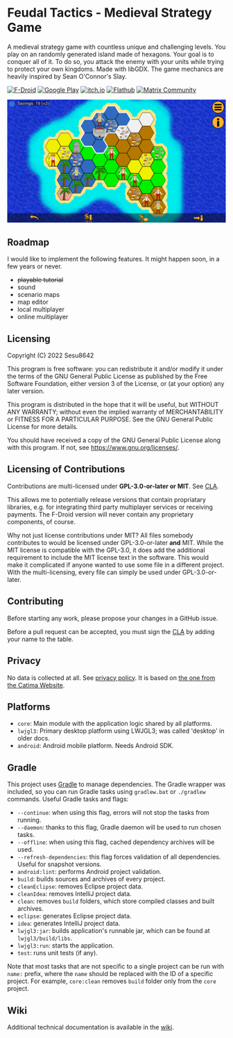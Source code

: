 # Feudal Tactics - Medieval Strategy Game

A medieval strategy game with countless unique and challenging levels. You play on an randomly generated island made of hexagons. Your goal is to conquer all of it. To do so, you attack the enemy with your units while trying to protect your own kingdoms. Made with libGDX. The game mechanics are heavily inspired by Sean O'Connor's Slay.

[![F-Droid](https://img.shields.io/f-droid/v/de.sesu8642.feudaltactics?&color=306bc0&logo=f-droid)](https://f-droid.org/en/packages/de.sesu8642.feudaltactics/)
[![Google Play](https://img.shields.io/static/v1?label=Google&message=Play&color=306bc0&logo=google-play)](https://play.google.com/store/apps/details?id=de.sesu8642.feudaltactics)
[![itch.io](https://img.shields.io/static/v1?label=itch.io&message=Feudal%20Tactics&color=306bc0&logo=itch.io)](https://sesu8642.itch.io/feudal-tactics)
[![Flathub](https://img.shields.io/flathub/v/de.sesu8642.feudaltactics?&color=306bc0&logo=flathub)](https://flathub.org/apps/details/de.sesu8642.feudaltactics)
[![Matrix Community](https://img.shields.io/badge/Matrix-Community-blue?logo=matrix)](https://matrix.to/#/#feudal-tactics-community:matrix.org)

![Ingame Screenshot](metadata/en-US/images/sevenInchScreenshots/1.png)

## Roadmap
I would like to implement the following features. It might happen soon, in a few years or never.
- ~~playable tutorial~~
- sound
- scenario maps
- map editor
- local multiplayer
- online multiplayer

## Licensing

Copyright (C) 2022  Sesu8642

This program is free software: you can redistribute it and/or modify it under the terms of the GNU General Public License as published by the Free Software Foundation, either version 3 of the License, or (at your option) any later version.

This program is distributed in the hope that it will be useful, but WITHOUT ANY WARRANTY; without even the implied warranty of MERCHANTABILITY or FITNESS FOR A PARTICULAR PURPOSE.  See the GNU General Public License for more details.

You should have received a copy of the GNU General Public License along with this program.  If not, see <https://www.gnu.org/licenses/>.

## Licensing of Contributions
Contributions are multi-licensed under __GPL-3.0-or-later or MIT__. See [CLA](CLA.md).

This allows me to potentially release versions that contain propriatary libraries, e.g. for integrating third party multiplayer services or receiving payments. The F-Droid version will never contain any proprietary components, of course.

Why not just license contributions under MIT? All files somebody contributes to would be licensed under GPL-3.0-or-later __and__ MIT. While the MIT license is compatible with the GPL-3.0, it does add the additional requirement to include the MIT license text in the software. This would make it complicated if anyone wanted to use some file in a different project. With the multi-licensing, every file can simply be used under GPL-3.0-or-later.

## Contributing
Before starting any work, please propose your changes in a GitHub issue.

Before a pull request can be accepted, you must sign the [CLA](CLA.md) by adding your name to the table.

## Privacy

No data is collected at all.
See [privacy policy](https://raw.githubusercontent.com/Sesu8642/FeudalTactics/master/privacy_policy.txt). It is based
on [the one from the Catima Website](https://github.com/CatimaLoyalty/Website/blob/98018f63d0f69331de70054db61c699b9c316c2c/_pages/privacy-policy.md).

## Platforms

- `core`: Main module with the application logic shared by all platforms.
- `lwjgl3`: Primary desktop platform using LWJGL3; was called 'desktop' in older docs.
- `android`: Android mobile platform. Needs Android SDK.

## Gradle

This project uses [Gradle](https://gradle.org/) to manage dependencies.
The Gradle wrapper was included, so you can run Gradle tasks using `gradlew.bat` or `./gradlew` commands.
Useful Gradle tasks and flags:

- `--continue`: when using this flag, errors will not stop the tasks from running.
- `--daemon`: thanks to this flag, Gradle daemon will be used to run chosen tasks.
- `--offline`: when using this flag, cached dependency archives will be used.
- `--refresh-dependencies`: this flag forces validation of all dependencies. Useful for snapshot versions.
- `android:lint`: performs Android project validation.
- `build`: builds sources and archives of every project.
- `cleanEclipse`: removes Eclipse project data.
- `cleanIdea`: removes IntelliJ project data.
- `clean`: removes `build` folders, which store compiled classes and built archives.
- `eclipse`: generates Eclipse project data.
- `idea`: generates IntelliJ project data.
- `lwjgl3:jar`: builds application's runnable jar, which can be found at `lwjgl3/build/libs`.
- `lwjgl3:run`: starts the application.
- `test`: runs unit tests (if any).

Note that most tasks that are not specific to a single project can be run with `name:` prefix, where the `name` should be replaced with the ID of a specific project.
For example, `core:clean` removes `build` folder only from the `core` project.

## Wiki
Additional technical documentation is available in the [wiki](../../wiki).